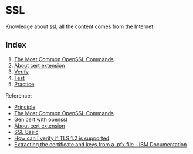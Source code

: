 # SSL
Knowledge about ssl, all the content comes from the Internet.

## Index
1. [The Most Common OpenSSL Commands](https://github.com/cmeslo/SSL/blob/master/article-most-common-openssl-commands.md)
2. [About cert extension](https://github.com/cmeslo/SSL/blob/master/filename-extension.md)
3. [Verify](https://github.com/cmeslo/SSL/blob/master/verify.md)
4. [Test](https://github.com/cmeslo/SSL/blob/master/test.md)
5. [Practice](https://github.com/cmeslo/SSL/blob/master/practice.md)


Reference:
* [Principle](http://blog.csdn.net/oldmtn/article/details/52208747)
* [The Most Common OpenSSL Commands](https://www.sslshopper.com/article-most-common-openssl-commands.html)
* [Gen cert with openssl](https://www.cnblogs.com/littleatp/p/5878763.html)
* [About cert extension](http://www.cnblogs.com/guogangj/p/4118605.html)
* [SSL Basic](http://csc.ocean-pioneer.com/docum/ssl_basic.html)
* [How can I verify if TLS 1.2 is supported](https://serverfault.com/questions/638691/how-can-i-verify-if-tls-1-2-is-supported-on-a-remote-web-server-from-the-rhel-ce)
* [Extracting the certificate and keys from a .pfx file - IBM Documentation](https://www.ibm.com/docs/en/arl/9.7?topic=certification-extracting-certificate-keys-from-pfx-file)
